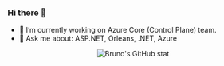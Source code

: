 ### Hi there 👋

- 🔭 I’m currently working on Azure Core (Control Plane) team.
- 💬 Ask me about: ASP.NET, Orleans, .NET, Azure

<!--
**brunolins16/brunolins16** is a ✨ _special_ ✨ repository because its `README.md` (this file) appears on your GitHub profile.

Here are some ideas to get you started:

- 🔭 I’m currently working on ...
- 🌱 I’m currently learning ...
- 👯 I’m looking to collaborate on ...
- 🤔 I’m looking for help with ...
- 💬 Ask me about ...
- 📫 How to reach me: ...
- 😄 Pronouns: ...
- ⚡ Fun fact: ...
-->
<p align="center">
<img align="center" alt="Bruno's GitHub stat" src="https://github-readme-stats.vercel.app/api?username=brunolins16&show_icons=true&count_private=true&include_all_commits=true" />
</p>
